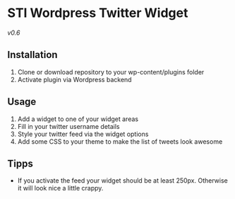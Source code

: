 # STI Wordpress Twitter Widget
*v0.6*

## Installation

1. Clone or download repository to your wp-content/plugins folder
2. Activate plugin via Wordpress backend

## Usage

1. Add a widget to one of your widget areas
2. Fill in your twitter username details
3. Style your twitter feed via the widget options
4. Add some CSS to your theme to make the list of tweets look awesome

## Tipps

- If you activate the feed your widget should be at least 250px. Otherwise it will look nice a little crappy.